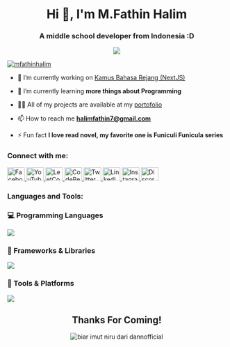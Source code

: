 

<h1 align="center">Hi 👋, I'm M.Fathin Halim</h1>
<h3 align="center">A middle school developer from Indonesia :D</h3>
<p align="center">
  <img src="https://github-readme-stats.vercel.app/api?username=MFathinHalim&show_icons=true&theme=tokyonight&count_private=true"/>
</p>
<p align="left"> <a href="https://twitter.com/mfathinhalim" target="blank"><img src="https://img.shields.io/twitter/follow/@mfathinhalim" alt="mfathinhalim" /></a> </p>

- 🔭 I’m currently working on [Kamus Bahasa Rejang (NextJS)](https://github.com/MFathinHalim/Kamus-Bahasa-Rejang)

- 🌱 I’m currently learning **more things about Programming**

- 👨‍💻 All of my projects are available at my [portofolio](https://mfathinhalim.github.io/)

- 📫 How to reach me **halimfathin7@gmail.com**

- ⚡ Fun fact **I love read novel, my favorite one is Funiculi Funicula series**

<h3 align="left">Connect with me:</h3>
<p align="left">
  <a href="https://www.facebook.com/profile.php?id=100085410154411" target="_blank">
    <img src="https://cdn.simpleicons.org/facebook/1877F2" alt="Facebook" height="30" width="40" />
  </a>
  <a href="https://www.youtube.com/c/mfathinhalim" target="_blank">
    <img src="https://cdn.simpleicons.org/youtube/FF0000" alt="YouTube" height="30" width="40" />
  </a>
  <a href="https://www.leetcode.com/mfathinhalim" target="_blank">
    <img src="https://cdn.simpleicons.org/leetcode/FFA116" alt="LeetCode" height="30" width="40" />
  </a>
  <a href="https://codepen.io/mfathinhalim" target="_blank">
    <img src="https://skillicons.dev/icons?i=codepen" alt="CodePen" height="30" width="40" />
  </a>
  <a href="https://twitter.com/mfathinhalim" target="_blank">
    <img src="https://skillicons.dev/icons?i=twitter" alt="Twitter" height="30" width="40" />
  </a>
  <a href="https://linkedin.com/in/m-fathin-halim-8b819828" target="_blank">
    <img src="https://skillicons.dev/icons?i=linkedin" alt="LinkedIn" height="30" width="40" />
  </a>
  <a href="https://instagram.com/mfathin_halim" target="_blank">
    <img src="https://skillicons.dev/icons?i=instagram" alt="Instagram" height="30" width="40" />
  </a>
  <a href="https://discord.com/users/1156486226094870569" target="_blank">
    <img src="https://skillicons.dev/icons?i=discord" alt="Discord" height="30" width="40" />
  </a>
</p>



<h3 align="left">Languages and Tools:</h3>

### 💻 Programming Languages  
<p align="left">
  <img src="https://skillicons.dev/icons?i=js,ts,python,java,c#,html,css" />
</p>

### 🧩 Frameworks & Libraries  
<p align="left">
  <img src="https://skillicons.dev/icons?i=react,next,tailwind,bootstrap" />
</p>

### 🔧 Tools & Platforms  
<p align="left">
  <img src="https://skillicons.dev/icons?i=git,github,vscode,figma,linux" />
</p>

<h2 align="center">Thanks For Coming!</h2>
<p align="center">
  <img src="https://media1.tenor.com/m/wilYo_7wGKYAAAAd/new-game-ahagon-umiko-programming.gif" alt="biar imut niru dari dannofficial" />
</p>
